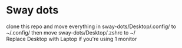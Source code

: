 # Sway dots
clone this repo and move everything in sway-dots/Desktop/.config/ to ~/.config/ then move sway-dots/Desktop/.zshrc to ~/ \
Replace Desktop with Laptop if you're using 1 monitor
